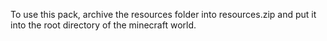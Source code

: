 To use this pack, archive the resources folder into resources.zip and put it into the root directory of the minecraft world. 